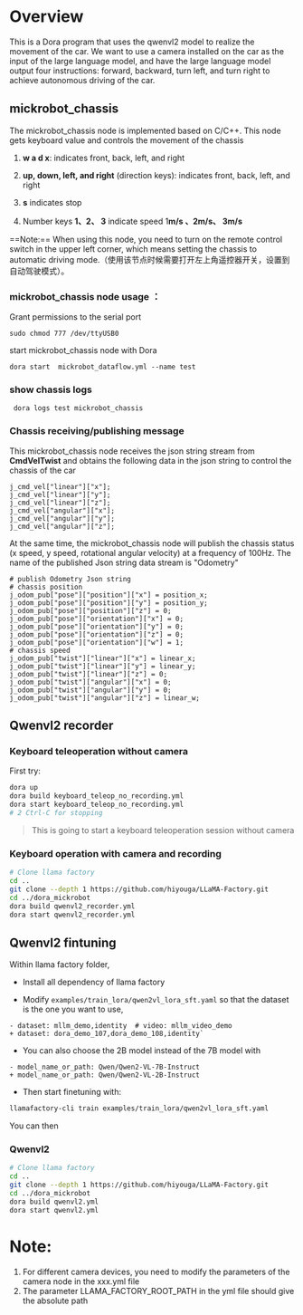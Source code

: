 # Overview

This is a Dora program that uses the qwenvl2 model to realize the movement of the car. We want to use a camera installed on the car as the input of the large language model, and have the large language model output four instructions: forward, backward, turn left, and turn right to achieve autonomous driving of the car.

## mickrobot_chassis

The mickrobot_chassis node is implemented based on C/C++. This node gets keyboard value and controls the movement of the chassis

1. **w a d x**: indicates front, back, left, and right

2. **up, down, left, and right** (direction keys): indicates front, back, left, and right

3. **s** indicates stop

4. Number keys **1、2、 3** indicate speed 1**m/s 、2m/s、 3m/s**

==Note:== When using this node, you need to turn on the remote control switch in the upper left corner, which means setting the chassis to automatic driving mode.（使用该节点时候需要打开左上角遥控器开关，设置到自动驾驶模式）。

###   mickrobot_chassis node usage ：

Grant permissions to the serial port

```
sudo chmod 777 /dev/ttyUSB0
```

start mickrobot_chassis node with  Dora 

```
dora start  mickrobot_dataflow.yml --name test
```

### show chassis logs

```
 dora logs test mickrobot_chassis
```

### Chassis receiving/publishing message 

This mickrobot_chassis node receives the json string stream from **CmdVelTwist** and obtains the following data in the json string to control the chassis of the car

```
j_cmd_vel["linear"]["x"];
j_cmd_vel["linear"]["y"];
j_cmd_vel["linear"]["z"];
j_cmd_vel["angular"]["x"];
j_cmd_vel["angular"]["y"];
j_cmd_vel["angular"]["z"];
```

At the same time, the mickrobot_chassis node will publish the chassis status (x speed, y speed, rotational angular velocity) at a frequency of 100Hz. The name of the published Json string data stream is "Odometry"

```
# publish Odometry Json string
# chassis position
j_odom_pub["pose"]["position"]["x"] = position_x;
j_odom_pub["pose"]["position"]["y"] = position_y;
j_odom_pub["pose"]["position"]["z"] = 0;
j_odom_pub["pose"]["orientation"]["x"] = 0;
j_odom_pub["pose"]["orientation"]["y"] = 0;
j_odom_pub["pose"]["orientation"]["z"] = 0;
j_odom_pub["pose"]["orientation"]["w"] = 1;
# chassis speed
j_odom_pub["twist"]["linear"]["x"] = linear_x;
j_odom_pub["twist"]["linear"]["y"] = linear_y;
j_odom_pub["twist"]["linear"]["z"] = 0;
j_odom_pub["twist"]["angular"]["x"] = 0;
j_odom_pub["twist"]["angular"]["y"] = 0;
j_odom_pub["twist"]["angular"]["z"] = linear_w;
```

## Qwenvl2 recorder

### Keyboard teleoperation without camera

First try:

```bash
dora up
dora build keyboard_teleop_no_recording.yml
dora start keyboard_teleop_no_recording.yml
# 2 Ctrl-C for stopping
```

> This is going to start a keyboard teleoperation session without camera

### Keyboard operation with camera and recording

```bash
# Clone llama factory
cd ..
git clone --depth 1 https://github.com/hiyouga/LLaMA-Factory.git
cd ../dora_mickrobot
dora build qwenvl2_recorder.yml
dora start qwenvl2_recorder.yml
```

## Qwenvl2 fintuning

Within llama factory folder,

- Install all dependency of llama factory

- Modify `examples/train_lora/qwen2vl_lora_sft.yaml` so that the dataset is the one you want to use,

```yaml,diff
- dataset: mllm_demo,identity  # video: mllm_video_demo
+ dataset: dora_demo_107,dora_demo_108,identity`
```

- You can also choose the 2B model instead of the 7B model with

```yaml,diff
- model_name_or_path: Qwen/Qwen2-VL-7B-Instruct
+ model_name_or_path: Qwen/Qwen2-VL-2B-Instruct
```

- Then start finetuning with:

```bash
llamafactory-cli train examples/train_lora/qwen2vl_lora_sft.yaml
```

You can then

### Qwenvl2

```bash
# Clone llama factory
cd ..
git clone --depth 1 https://github.com/hiyouga/LLaMA-Factory.git
cd ../dora_mickrobot
dora build qwenvl2.yml
dora start qwenvl2.yml
```



# Note:

1. For different camera devices, you need to modify the parameters of the camera node in the xxx.yml file
1.  The parameter LLAMA_FACTORY_ROOT_PATH in the yml file should give the absolute path
